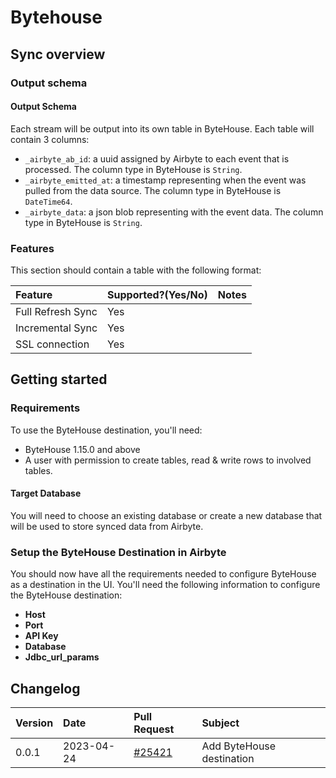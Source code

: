 # Bytehouse


## Sync overview

### Output schema

#### Output Schema

Each stream will be output into its own table in ByteHouse. Each table will contain 3 columns:

* `_airbyte_ab_id`: a uuid assigned by Airbyte to each event that is processed. The column type in ByteHouse is `String`.
* `_airbyte_emitted_at`: a timestamp representing when the event was pulled from the data source. The column type in ByteHouse is `DateTime64`.
* `_airbyte_data`: a json blob representing with the event data. The column type in ByteHouse is `String`.

### Features

This section should contain a table with the following format:

| Feature | Supported?(Yes/No) | Notes |
| :--- |:-------------------| :--- |
| Full Refresh Sync | Yes                |  |
| Incremental Sync | Yes                |  |
| SSL connection | Yes                |  |

## Getting started

### Requirements

To use the ByteHouse destination, you'll need:

* ByteHouse 1.15.0 and above
* A user with permission to create tables, read & write rows to involved tables.

#### Target Database

You will need to choose an existing database or create a new database that will be used to store synced data from Airbyte.

### Setup the ByteHouse Destination in Airbyte

You should now have all the requirements needed to configure ByteHouse as a destination in the UI. You'll need the following information to configure the ByteHouse destination:

* **Host**
* **Port**
* **API Key**
* **Database**
* **Jdbc_url_params**


## Changelog

| Version | Date       | Pull Request                                               | Subject                   |
|:--------|:-----------|:-----------------------------------------------------------|:--------------------------|
| 0.0.1   | 2023-04-24 | [\#25421](https://github.com/airbytehq/airbyte/pull/25421)   | Add ByteHouse destination |
